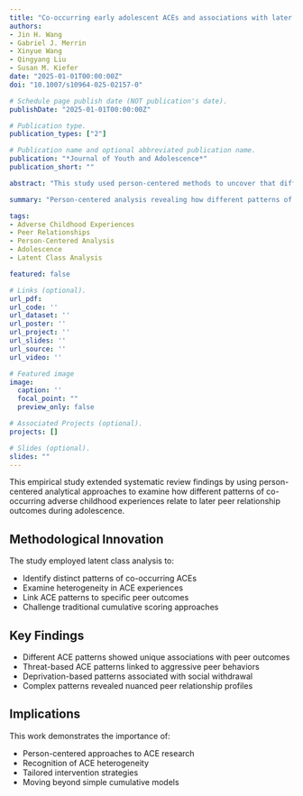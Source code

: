 ```yaml
---
title: "Co-occurring early adolescent ACEs and associations with later peer relationships"
authors:
- Jin H. Wang
- Gabriel J. Merrin
- Xinyue Wang
- Qingyang Liu
- Susan M. Kiefer
date: "2025-01-01T00:00:00Z"
doi: "10.1007/s10964-025-02157-0"

# Schedule page publish date (NOT publication's date).
publishDate: "2025-01-01T00:00:00Z"

# Publication type.
publication_types: ["2"]

# Publication name and optional abbreviated publication name.
publication: "*Journal of Youth and Adolescence*"
publication_short: ""

abstract: "This study used person-centered methods to uncover that different groupings of adverse childhood experiences (ACEs) were associated with very different patterns of peer relationship outcomes, challenging the utility of traditional cumulative ACE models."

summary: "Person-centered analysis revealing how different patterns of co-occurring ACEs differentially predict adolescent peer relationship outcomes."

tags:
- Adverse Childhood Experiences
- Peer Relationships
- Person-Centered Analysis
- Adolescence
- Latent Class Analysis

featured: false

# Links (optional).
url_pdf: 
url_code: ''
url_dataset: ''
url_poster: ''
url_project: ''
url_slides: ''
url_source: ''
url_video: ''

# Featured image
image:
  caption: ''
  focal_point: ""
  preview_only: false

# Associated Projects (optional).
projects: []

# Slides (optional).
slides: ""
---
```


This empirical study extended systematic review findings by using person-centered analytical approaches to examine how different patterns of co-occurring adverse childhood experiences relate to later peer relationship outcomes during adolescence.

## Methodological Innovation

The study employed latent class analysis to:
- Identify distinct patterns of co-occurring ACEs
- Examine heterogeneity in ACE experiences
- Link ACE patterns to specific peer outcomes
- Challenge traditional cumulative scoring approaches

## Key Findings

- Different ACE patterns showed unique associations with peer outcomes
- Threat-based ACE patterns linked to aggressive peer behaviors
- Deprivation-based patterns associated with social withdrawal
- Complex patterns revealed nuanced peer relationship profiles

## Implications

This work demonstrates the importance of:
- Person-centered approaches to ACE research
- Recognition of ACE heterogeneity
- Tailored intervention strategies
- Moving beyond simple cumulative models